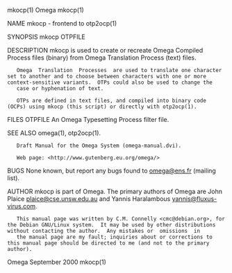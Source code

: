 mkocp(1)                                                                                            Omega                                                                                            mkocp(1)



NAME
       mkocp - frontend to otp2ocp(1)

SYNOPSIS
       mkocp OTPFILE

DESCRIPTION
       mkocp is used to create or recreate Omega Compiled Process files (binary) from Omega Translation Process (text) files.

       Omega  Translation  Processes  are used to translate one character set to another and to choose between characters with one or more context-sensitive variants.  OTPs could also be used to change the
       case or hyphenation of text.

       OTPs are defined in text files, and compiled into binary code (OCPs) using mkocp (this script) or directly with otp2ocp(1).

FILES
       OTPFILE
              An Omega Typesetting Process filter file.

SEE ALSO
       omega(1), otp2ocp(1).

       Draft Manual for the Omega System (omega-manual.dvi).

       Web page: <http://www.gutenberg.eu.org/omega/>

BUGS
       None known, but report any bugs found to <omega@ens.fr> (mailing list).

AUTHOR
       mkocp is part of Omega.  The primary authors of Omega are John Plaice <plaice@cse.unsw.edu.au> and Yannis Haralambous <yannis@fluxus-virus.com>.

       This manual page was written by C.M. Connelly <cmc@debian.org>, for the Debian GNU/Linux system.  It may be used by other distributions without contacting the author.  Any mistakes or  omissions  in
       the manual page are my fault; inquiries about or corrections to this manual page should be directed to me (and not to the primary author).



Omega                                                                                           September 2000                                                                                       mkocp(1)
